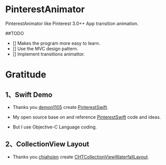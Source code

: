 PinterestAnimator
=================

PinterestAnimator like Pinterest 3.0++ App transition animation.

##TODO

- [] Makes the program more easy to learn.
- [] Use the MVC design pattern.
- [] Implement transitions animattor.



Gratitude
=================
## 1、Swift Demo

- Thanks you [demon1105](https://github.com/demon1105) create [PinterestSwift](https://github.com/demon1105/PinterestSwift).                                


- My open source base on and reference [PinterestSwift](https://github.com/demon1105/PinterestSwift) code and ideas.        

- But I use Objective-C Language coding.


## 2、CollectionView Layout

- Thanks you [chiahsien](https://github.com/chiahsien) create [CHTCollectionViewWaterfallLayout](https://github.com/chiahsien/CHTCollectionViewWaterfallLayout).

